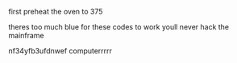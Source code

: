 first preheat the oven to 375

theres too much blue for these codes to work youll never hack the mainframe

<body> 
nf34yfb3ufdnwef </body>
computerrrrr

